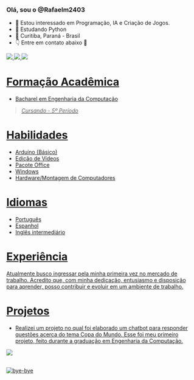 ### Olá, sou o @Rafaelm2403
- 👀 Estou interessado em Programação, IA e Criação de Jogos.
- 🌱 Estudando Python
- 📍 Curitiba, Paraná - Brasil
- 👇 Entre em contato abaixo 📩

<div>
 <a href="mailto:rafaelmirran@gmail.com"><img src="https://img.shields.io/badge/Gmail-D14836?style=for-the-badge&logo=gmail&logoColor=white"/> 
 <a href="https://api.whatsapp.com/send?phone=5541995836768"><img src="https://img.shields.io/badge/WhatsApp-25D366?style=for-the-badge&logo=whatsapp&logoColor=white"/>
 <a href="https://t.me/+5541995836768"><img src="https://img.shields.io/badge/Telegram-2CA5E0?style=for-the-badge&logo=telegram&logoColor=white"/>
  
</div>



# Formação Acadêmica
       
- Bacharel em Engenharia da Computação
 > _Cursando - 5º Período_




# Habilidades
- Arduíno (Básico)
- Edição de Vídeos
- Pacote Office
- Windows
- Hardware/Montagem de Computadores
  



# Idiomas
- Português
- Espanhol
- Inglês intermediário

  

# Experiência

Atualmente busco ingressar pela minha primeira vez no mercado de trabalho. Acredito que, com minha dedicação, entusiasmo e disposição para aprender, posso contribuir e evoluir em um ambiente de trabalho.


# Projetos

- Realizei um projeto no qual foi elaborado um chatbot para responder questões acerca do tema Copa do Mundo. Esse foi meu primeiro projeto, feito durante a graduação em Engenharia da Computação.
  <div>
<a href="https://github.com/rafaelm2403/Botdohexa"><img src="https://img.shields.io/badge/GitHub-100000?style=for-the-badge&logo=github&logoColor=white"/>

  
</div>

<div>
<div style="display: inline_block"><br>
  <img align="center" alt="bye-bye" src="https://media2.giphy.com/media/v1.Y2lkPTc5MGI3NjExN3NtdWYxcnFtOThxaDR1bjh0ZDk2ZmdhM3o0djMyemNwNHJiNDRwOSZlcD12MV9pbnRlcm5hbF9naWZfYnlfaWQmY3Q9Zw/P3ca1jBgmOHMkyEmDd/giphy.gif"/>


</div>
